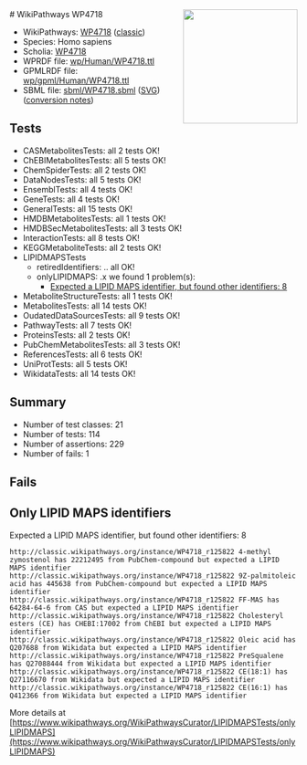 <img style="float: right; width: 200px" src="https://upload.wikimedia.org/wikipedia/commons/thumb/8/83/Wplogo_with_text_500.png/640px-Wplogo_with_text_500.png" />
# WikiPathways WP4718

* WikiPathways: [WP4718](https://wikipathways.org/pathways/WP4718) ([classic](https://classic.wikipathways.org/instance/WP4718))
* Species: Homo sapiens
* Scholia: [WP4718](https://scholia.toolforge.org/wikipathways/WP4718)
* WPRDF file: [wp/Human/WP4718.ttl](../wp/Human/WP4718.ttl)
* GPMLRDF file: [wp/gpml/Human/WP4718.ttl](../wp/gpml/Human/WP4718.ttl)
* SBML file: [sbml/WP4718.sbml](../sbml/WP4718.sbml) ([SVG](../sbml/WP4718.svg)) ([conversion notes](../sbml/WP4718.txt))

## Tests
* CASMetabolitesTests: all 2 tests OK!
* ChEBIMetabolitesTests: all 5 tests OK!
* ChemSpiderTests: all 2 tests OK!
* DataNodesTests: all 5 tests OK!
* EnsemblTests: all 4 tests OK!
* GeneTests: all 4 tests OK!
* GeneralTests: all 15 tests OK!
* HMDBMetabolitesTests: all 1 tests OK!
* HMDBSecMetabolitesTests: all 3 tests OK!
* InteractionTests: all 8 tests OK!
* KEGGMetaboliteTests: all 2 tests OK!
* LIPIDMAPSTests
    * retiredIdentifiers: .. all OK!
    * onlyLIPIDMAPS: .x we found 1 problem(s):
        * [Expected a LIPID MAPS identifier, but found other identifiers: 8](#48cc60bf)
* MetaboliteStructureTests: all 1 tests OK!
* MetabolitesTests: all 14 tests OK!
* OudatedDataSourcesTests: all 9 tests OK!
* PathwayTests: all 7 tests OK!
* ProteinsTests: all 2 tests OK!
* PubChemMetabolitesTests: all 3 tests OK!
* ReferencesTests: all 6 tests OK!
* UniProtTests: all 5 tests OK!
* WikidataTests: all 14 tests OK!


## Summary

* Number of test classes: 21
* Number of tests: 114
* Number of assertions: 229
* Number of fails: 1

## Fails

<a name="48cc60bf" />

## Only LIPID MAPS identifiers

Expected a LIPID MAPS identifier, but found other identifiers: 8
```
http://classic.wikipathways.org/instance/WP4718_r125822 4-methyl zymostenol has 22212495 from PubChem-compound but expected a LIPID MAPS identifier
http://classic.wikipathways.org/instance/WP4718_r125822 9Z-palmitoleic acid has 445638 from PubChem-compound but expected a LIPID MAPS identifier
http://classic.wikipathways.org/instance/WP4718_r125822 FF-MAS has 64284-64-6 from CAS but expected a LIPID MAPS identifier
http://classic.wikipathways.org/instance/WP4718_r125822 Cholesteryl esters (CE) has CHEBI:17002 from ChEBI but expected a LIPID MAPS identifier
http://classic.wikipathways.org/instance/WP4718_r125822 Oleic acid has Q207688 from Wikidata but expected a LIPID MAPS identifier
http://classic.wikipathways.org/instance/WP4718_r125822 PreSqualene has Q27088444 from Wikidata but expected a LIPID MAPS identifier
http://classic.wikipathways.org/instance/WP4718_r125822 CE(18:1) has Q27116670 from Wikidata but expected a LIPID MAPS identifier
http://classic.wikipathways.org/instance/WP4718_r125822 CE(16:1) has Q412366 from Wikidata but expected a LIPID MAPS identifier
```

More details at [https://www.wikipathways.org/WikiPathwaysCurator/LIPIDMAPSTests/onlyLIPIDMAPS](https://www.wikipathways.org/WikiPathwaysCurator/LIPIDMAPSTests/onlyLIPIDMAPS)

